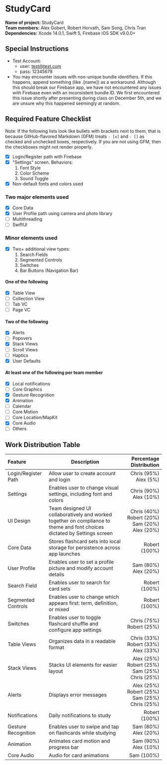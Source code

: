 # StudyCard  

**Name of project:** StudyCard  
**Team members:** Alex Gobert, Robert Horvath, Sam Song, Chris Tran  
**Dependencies:** Xcode 14.0.1, Swift 5, Firebase iOS SDK v9.0.0+

## Special Instructions  

- Test Account:
    - user: test@test.com  
    - pass: 12345678  
- You may encounter issues with non-unique bundle identifiers. If this happens, append something (like .[name]) as a workaround. Although this should break our Firebase app, we have not encountered any issues with Firebase even with an inconsistent bundle ID. We first encountered this issue shortly after presenting during class on December 5th, and we are unsure why this happened seemingly at random.

## Required Feature Checklist  

Note: If the following lists look like bullets with brackets next to them, that is because GitHub-flavored Markdown (GFM) treats `- [x]` and `- []` as checked and unchecked boxes, respectively. If you are not using GFM, then the checkboxes might not render properly.

- [x] Login/Register path with Firebase  
- [x] "Settings" screen. Behaviors:
    1. Font Style  
    2. Color Scheme  
    3. Sound Toggle  
- [x] Non-default fonts and colors used  

### Two major elements used

- [x] Core Data  
- [x] User Profile path using camera and photo library  
- [ ] Multithreading
- [ ] SwiftUI

### Minor elements used

- [x] Two+ additional view types:
    1. Search Fields
    2. Segmented Controls
    3. Switches
    4. Bar Buttons (Navigation Bar)

#### One of the following

- [x] Table View
- [ ] Collection View
- [ ] Tab VC
- [ ] Page VC

#### Two of the following

- [x] Alerts
- [ ] Popovers
- [x] Stack Views
- [ ] Scroll Views
- [ ] Haptics
- [x] User Defaults

#### At least one of the following per team member

- [x] Local notifications
- [ ] Core Graphics
- [x] Gesture Recognition
- [x] Animation
- [ ] Calendar
- [ ] Core Motion
- [ ] Core Location/MapKit
- [x] Core Audio
- [ ] Others

## Work Distribution Table  

|   Feature   | Description | Percentage Distribution |
| :---------- | ----------- | -----------: |
| Login/Register Path | Allow user to create account and login | Chris (95%)<br>Alex (5%) |
| Settings | Enables user to change visual settings, including font and colors | Chris (90%)<br>Alex (10%) |
| UI Design | Team designed UI collaboratively and worked together on compliance to theme and font choices dictated by Settings screen | Chris (40%)<br>Robert (20%)<br>Sam (20%)<br>Alex (20%) |
| Core Data | Stores flashcard sets into local storage for persistence across app launches | Robert (100%) |
| User Profile | Enables user to set a profile picture and modify account details | Sam (80%)<br>Alex (20%) |
| Search Field | Enables user to search for card sets | Robert (100%) |
| Segmented Controls | Enables user to change which appears first: term, definition, or mixed | Robert (100%) |
| Switches | Enables user to toggle flashcard shuffle and configure app settings | Chris (75%)<br>Robert (25%) |
| Table Views | Organizes data in a readable format | Chris (33%)<br>Robert (33%)<br>Alex (33%) |
| Stack Views | Stacks UI elements for easier layout | Alex (25%)<br>Robert (25%)<br>Sam (25%)<br>Chris (25%) |
| Alerts | Displays error messages | Alex (25%)<br>Robert (25%)<br>Sam (25%)<br>Chris (25%) |
| Notifications | Daily notifications to study | Robert (100%) |
| Gesture Recognition | Enables user to swipe and tap on flashcards while studying | Sam (80%)<br>Alex (20%) |
| Animation | Animates card motion and progress bar | Sam (90%)<br>Alex (10%) |
| Core Audio | Audio for card animations | Sam (100%) |
